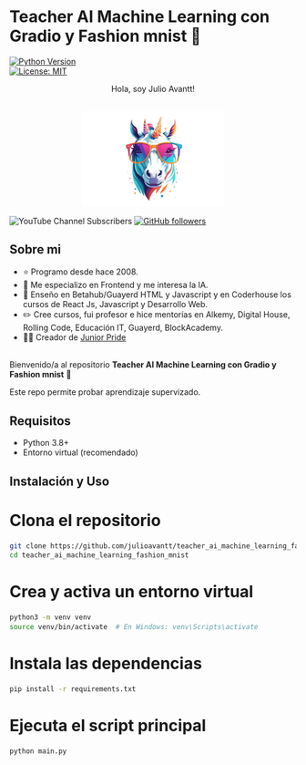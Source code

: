 # Teacher AI Machine Learning con Gradio y Fashion mnist 🤖

[![Python Version](https://img.shields.io/badge/python–3.10-blue)]()  
[![License: MIT](https://img.shields.io/badge/license-MIT-green)]()

<div align="center">
Hola, soy Julio Avantt! 
</div>
<br>
<p align="center">
 <img src="https://github.com/julioavantt/julioavantt/blob/main/unicorn-with-glasses.png" style="width:250px">
</p>

![YouTube Channel Subscribers](https://img.shields.io/youtube/channel/subscribers/UC38RutKRyCUHZ866mTNkUAw?link=https%3A%2F%2Fyoutube.com%2F%40juniorpride)
[![GitHub followers](https://img.shields.io/github/followers/julioavantt?style=social)](https://github.com/julioavantt)

## Sobre mi

- ⭐ Programo desde hace 2008.
- 📲 Me especializo en Frontend y me interesa la IA.
- 🎥 Enseño en Betahub/Guayerd HTML y Javascript y en Coderhouse los cursos de React Js, Javascript y Desarrollo Web.
- ✏️ Cree cursos, fui profesor e hice mentorías en Alkemy, Digital House, Rolling Code, Educación IT, Guayerd, BlockAcademy.
- 🧑‍🏫 Creador de [Junior Pride](https://www.youtube.com/@juniorpride)
  <br>
  <br>

Bienvenido/a al repositorio **Teacher AI Machine Learning con Gradio y Fashion mnist** 👋

Este repo permite probar aprendizaje supervizado.

## Requisitos
- Python 3.8+
- Entorno virtual (recomendado)

## Instalación y Uso

# Clona el repositorio

```bash
git clone https://github.com/julioavantt/teacher_ai_machine_learning_fashion_mnist.git
cd teacher_ai_machine_learning_fashion_mnist
```

# Crea y activa un entorno virtual

```bash
python3 -m venv venv
source venv/bin/activate  # En Windows: venv\Scripts\activate
```

# Instala las dependencias

```bash
pip install -r requirements.txt
```

# Ejecuta el script principal

```bash
python main.py
```
